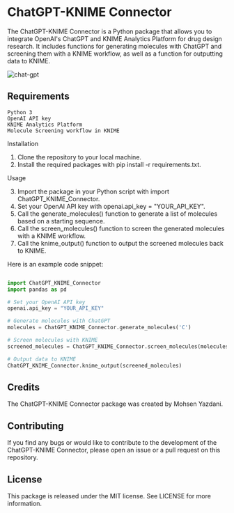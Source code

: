 # ChatGPT-KNIME Connector

The ChatGPT-KNIME Connector is a Python package that allows you to integrate OpenAI's ChatGPT and KNIME Analytics Platform for drug design research. It includes functions for generating molecules with ChatGPT and screening them with a KNIME workflow, as well as a function for outputting data to KNIME.

![chat-gpt](https://user-images.githubusercontent.com/91246296/221000655-d7ae7c48-73a0-467a-9bcd-35b2fdafdcdf.png)

## Requirements

    Python 3
    OpenAI API key
    KNIME Analytics Platform
    Molecule Screening workflow in KNIME

Installation

1. Clone the repository to your local machine.
2. Install the required packages with pip install -r requirements.txt.

Usage

3. Import the package in your Python script with import ChatGPT_KNIME_Connector.
4. Set your OpenAI API key with openai.api_key = "YOUR_API_KEY".
5. Call the generate_molecules() function to generate a list of molecules based on a starting sequence.
6. Call the screen_molecules() function to screen the generated molecules with a KNIME workflow.
7. Call the knime_output() function to output the screened molecules back to KNIME.

Here is an example code snippet:

```python

import ChatGPT_KNIME_Connector
import pandas as pd

# Set your OpenAI API key
openai.api_key = "YOUR_API_KEY"

# Generate molecules with ChatGPT
molecules = ChatGPT_KNIME_Connector.generate_molecules('C')

# Screen molecules with KNIME
screened_molecules = ChatGPT_KNIME_Connector.screen_molecules(molecules)

# Output data to KNIME
ChatGPT_KNIME_Connector.knime_output(screened_molecules)
```
## Credits

The ChatGPT-KNIME Connector package was created by Mohsen Yazdani.

## Contributing

If you find any bugs or would like to contribute to the development of the ChatGPT-KNIME Connector, please open an issue or a pull request on this repository.

## License

This package is released under the MIT license. See LICENSE for more information.

